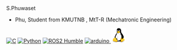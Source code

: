 <!-- ![](https://user-images.githubusercontent.com/18350557/176309783-0785949b-9127-417c-8b55-ab5a4333674e.gif) -->

<!-- My name is Phuwaset Sibta :), Student Mechatronic and Robotics LPTC , I love Technology and Robot --> S.Phuwaset
*   Phu, Student from KMUTNB , MtT-R (Mechatronic Engineering)
<p align="left">
<a href="https://docs.microsoft.com/en-us/cpp/?view=msvc-170" target="_blank" rel="noreferrer"><img src="https://raw.githubusercontent.com/danielcranney/readme-generator/main/public/icons/skills/c-colored.svg" width="36" height="36" alt="C" /></a>
<a href="https://www.python.org/" target="_blank" rel="noreferrer"><img src="https://raw.githubusercontent.com/danielcranney/readme-generator/main/public/icons/skills/python-colored.svg" width="36" height="36" alt="Python" /></a>
<a href="https://docs.ros.org/.artwork/distributions/humble/HumbleHawksbill.png" target="_blank" rel="noreferrer"><img src="https://docs.ros.org/.artwork/distributions/humble/HumbleHawksbill.png" width="36" height="36" alt="ROS2 Humble" /></a> 
<a href="https://www.arduino.cc/" target="_blank" rel="noreferrer"> <img src="https://cdn.worldvectorlogo.com/logos/arduino-1.svg" alt="arduino" width="40" height="40"/> </a> <a href="https://www.linux.org/" target="_blank" rel="noreferrer"> <img src="https://raw.githubusercontent.com/devicons/devicon/master/icons/linux/linux-original.svg" alt="linux" width="40" height="40"/> </a>  
</p>

<!--![GitHub Stats](https://github-readme-stats.vercel.app/api?username=Phuwaset&count_private=true&show_icons=true) 




<!--https://discourse.ros.org/top?period=monthly


